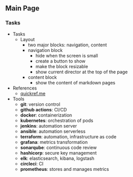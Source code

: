 ## Main Page

### Tasks
- Tasks
    - Layout
        - two major blocks: navigation, content
        - navigation block
            - hide when the screen is small
            - create a button to show
            - make the block resizable
            - show current director at the top of the page
        - content block
            - show the content of markdown pages
- References
    - [quickref.me](https://www.quickref.me)
- Tools
    - **git**: version control
    - **github actions**: CI/CD
    - **docker**: containerization
    - **kubernetes**: orchestration of pods
    - **jenkins**: automation server
    - **ansible**: automation serverless
    - **terraform**: automation, infrastructure as code
    - **grafana**: metrics transformation
    - **sonarqube**: continuous code review
    - **hashicorp**: secure key management
    - **elk**: elasticsearch, kibana, logstash
    - **circleci**: CI
    - **prometheus**: stores and manages metrics

